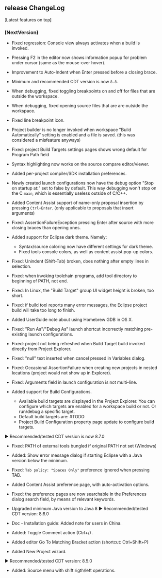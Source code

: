 ## release ChangeLog
[Latest features on top]

### (NextVersion)
 * Fixed regression: Console view always activates when a build is invoked.
 * Pressing F2 in the editor now shows information popup for problem under cursor (same as the mouse-over hover).
 * Improvement to Auto-Indent when Enter pressed before a closing brace. 
 * Minimum and recommended CDT version is now `8.8`.
 * When debugging, fixed toggling breakpoints on and off for files that are outside the workspace.
 * When debugging, fixed opening source files that are are outside the workspace.
 * Fixed line breakpoint icon.
 
 * Project builder is no longer invoked when workspace "Build Automatically" setting is enabled and a file is saved. (this was considered a misfeature anyways)
 * Fixed: project Build Targets settings pages shows wrong default for Program Path field
 
 * Syntax highlighting now works on the source compare editor/viewer.
 * Added per-project compiler/SDK installation preferences.
 * Newly created launch configurations now have the debug option "Stop on startup at:" set to false by default. This way debugging won't stop on the C `main`, which is essentially useless outside of C/C++.
 * Added Content Assist support of name-only proposal insertion by pressing `Ctrl+Enter`. (only applicable to proposals that insert arguments)
 * Fixed: AssertionFailureException pressing Enter after source with more closing braces than opening ones.
 * Added support for Eclipse dark theme. Namely:  
   * Syntax/source coloring now have different settings for dark theme.
   * Fixed tools console colors, as well as content assist pop-up colors.   
 
 * Fixed: Unindent (Shift-Tab) broken, does nothing after empty lines in selection.
 
 * Fixed: when invoking toolchain programs, add tool directory to beginning of PATH, not end.
 * Fixed: In Linux, the "Build Target" group UI widget height is broken, too short.
 * Fixed: if build tool reports many error messages, the Eclipse project build will take too long to finish.
 * Added UserGuide note about using Homebrew GDB in OS X.
 * Fixed: "Run As"/"Debug As" launch shortcut incorrectly matching pre-existing launch configurations.
 * Fixed: project not being refreshed when Build Target build invoked directly from Project Explorer.
 * Fixed: "null" text inserted when cancel pressed in Variables dialog.
 * Fixed: Occasional AssertionFailure when creating new projects in nested locations (project would not show up in Explorer).
 * Fixed: Arguments field in launch configuration is not multi-line.
 * Added support for Build Configurations.
   * Available build targets are displayed in the Project Explorer. 
   You can configure which targets are enabled for a workspace build or not. Or run/debug a specific target.
   * Default build targets are: #TODO
   * Project Build Configuration property page update to configure build targets.
 
  ▶ Recommended/tested CDT version is now 8.7.0

 * Fixed: PATH of external tools bungled if original PATH not set (Windows) 

 * Added: Show error message dialog if starting Eclipse with a Java version below the minimum.
 * Fixed: `Tab policy: "Spaces Only"` preference ignored when pressing TAB.
 * Added Content Assist preference page, with auto-activation options.
 * Fixed: the preference pages are now searchable in the Preferences dialog search field, by means of relevant keywords.

 * Upgraded minimum Java version to Java 8
  ▶ Recommended/tested CDT version: 8.6.0
  
 * Doc - Installation guide: Added note for users in China.

 * Added: Toggle Comment action (Ctrl+/) .
 * Added editor Go To Matching Bracket action (shortcut: Ctrl+Shift+P)

 * Added New Project wizard.
 
  ▶ Recommended/tested CDT version: 8.5.0
  
 * Added: Source menu with shift rigth/left operations.

  